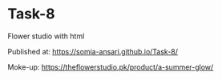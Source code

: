 # Task-8
Flower studio with html


Published at: https://somia-ansari.github.io/Task-8/

Moke-up: https://theflowerstudio.pk/product/a-summer-glow/
